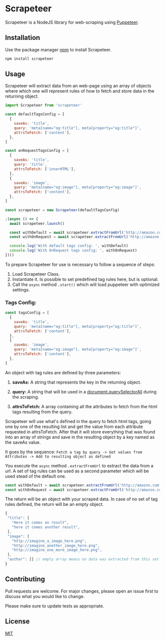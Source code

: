 # Scrapeteer

Scrapeteer is a NodeJS library for web-scraping using [Puppeteer](https://www.npmjs.com/package/puppeteer).

## Installation

Use the package manager [npm](https://www.npmjs.com/) to install Scrapeteer.

```bash
npm install scrapeteer
```

## Usage

Scrapeteer will extract data from an web-page using an array of objects where which one will represent rules of how to fetch and store data in the returning object.

```javascript
import Scrapeteer from 'scrapeteer'

const defaultTagsConfig = [
  {
    saveAs: 'title',
    query: 'meta[name="og:title"], meta[property="og:title"]',
    attrsToFetch: ['content'],
  },
]

const onRequestTagsConfig = [
  {
    saveAs: 'title',
    query: 'title',
    attrsToFetch: ['innerHTML'],
  },
  {
    saveAs: 'image',
    query: 'meta[name="og:image"], meta[property="og:image"]',
    attrsToFetch: ['content'],
  },
]

const scrapeteer = new Scrapeteer(defaultTagsConfig)

;(async () => {
  await scrapeteer.launch()

  const withDefault = await scrapeteer.extractFromUrl('http://amazon.com')
  const withOnRequest = await scrapeteer.extractFromUrl('http://amazon.com', onRequestTagsConfig)

  console.log('With default tags config: ', withDefault)
  console.log('With OnRequest tags config: ', withOnRequest)
})()
```

To prepare Scrapeteer for use is necessary to follow a sequence of steps:

1. Load Scrapeteer Class.
2. Instantiate it. Is possible to set predefined tag rules here, but is optional.
3. Call the `async` method `.start()` which will load puppeteer with optimized settings.

### Tags Config:

```javascript
const tagsConfig = [
  {
    saveAs: 'title',
    query: 'meta[name="og:title"], meta[property="og:title"]',
    attrsToFetch: ['content'],
  },
  {
    saveAs: 'image',
    query: 'meta[name="og:image"], meta[property="og:image"]',
    attrsToFetch: ['content'],
  },
]
```

An object with tag rules are defined by three parameters:

1. **saveAs:** A string that represents the key in the returning object.

2. **query:** A string that will be used in a [document.querySelectorAll](https://developer.mozilla.org/en-US/docs/Web/API/Document/querySelectorAll) during the scraping.

3. **attrsToFetch:** A array containing all the attributes to fetch from the html tags resulting from the query.

Scrapeteer will use what's defined in the query to fetch html tags, going one by one of the resulting list and get the value from each attribute requested in attrsToFetch. After that it will store everything that was found into an array of strings and save in the resulting object by a key named as the saveAs value.

It goes by the sequence: `Fetch a tag by query -> Get values from Attributes -> Add to resulting object as defined`

You execute the `async` method `.extractFromUrl` to extract the data from a url. A set of tag rules can be used as a second parameter which will be used stead of the default one.

```Javascript
const withDefault = await scrapeteer.extractFromUrl('http://amazon.com') // Goes with default
const withOnRequest = await scrapeteer.extractFromUrl('http://amazon.com', onRequestTagsConfig)
```

The return will be an object with your scraped data. In case of no set of tag rules defined, the return will be an empty object.

```javascript
{
 "title": [
   "Here it comes an result",
   "here it comes another result",
 ],
 "image": [
   "http://imagine_a_image_here.png",
   "http://imagine_another_image_here.png",
   "http://imagine_one_more_image_here.png",
 ],
 "author": [] // empty array means no data was extracted from this set of tag rules
}
```

## Contributing

Pull requests are welcome. For major changes, please open an issue first to discuss what you would like to change.

Please make sure to update tests as appropriate.

## License

[MIT](https://choosealicense.com/licenses/mit/)
